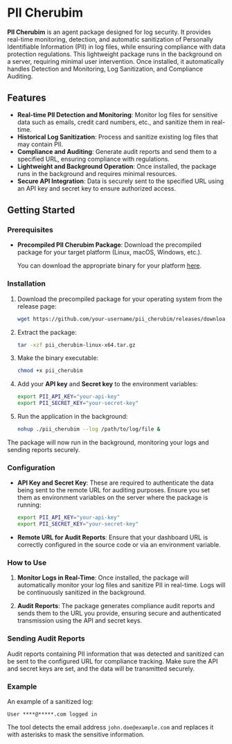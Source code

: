 
# PII Cherubim

**PII Cherubim** is an agent package designed for log security. It provides real-time monitoring, detection, and automatic sanitization of Personally Identifiable Information (PII) in log files, while ensuring compliance with data protection regulations. This lightweight package runs in the background on a server, requiring minimal user intervention. Once installed, it automatically handles Detection and Monitoring, Log Sanitization, and Compliance Auditing.

## Features

- **Real-time PII Detection and Monitoring**: Monitor log files for sensitive data such as emails, credit card numbers, etc., and sanitize them in real-time.
- **Historical Log Sanitization**: Process and sanitize existing log files that may contain PII.
- **Compliance and Auditing**: Generate audit reports and send them to a specified URL, ensuring compliance with regulations.
- **Lightweight and Background Operation**: Once installed, the package runs in the background and requires minimal resources.
- **Secure API Integration**: Data is securely sent to the specified URL using an API key and secret key to ensure authorized access.

## Getting Started

### Prerequisites

- **Precompiled PII Cherubim Package**: Download the precompiled package for your target platform (Linux, macOS, Windows, etc.).
  
  You can download the appropriate binary for your platform [here](https://github.com/raketbizdev/pii_cherubim/releases).

### Installation

1. Download the precompiled package for your operating system from the release page:

   ```bash
   wget https://github.com/your-username/pii_cherubim/releases/download/v1.0/pii_cherubim-linux-x64.tar.gz
   ```

2. Extract the package:

   ```bash
   tar -xzf pii_cherubim-linux-x64.tar.gz
   ```

3. Make the binary executable:

   ```bash
   chmod +x pii_cherubim
   ```

4. Add your **API key** and **Secret key** to the environment variables:

   ```bash
   export PII_API_KEY="your-api-key"
   export PII_SECRET_KEY="your-secret-key"
   ```

5. Run the application in the background:

   ```bash
   nohup ./pii_cherubim --log /path/to/log/file &
   ```

The package will now run in the background, monitoring your logs and sending reports securely.

### Configuration

- **API Key and Secret Key**: These are required to authenticate the data being sent to the remote URL for auditing purposes. Ensure you set them as environment variables on the server where the package is running:

   ```bash
   export PII_API_KEY="your-api-key"
   export PII_SECRET_KEY="your-secret-key"
   ```

- **Remote URL for Audit Reports**: Ensure that your dashboard URL is correctly configured in the source code or via an environment variable.

### How to Use

1. **Monitor Logs in Real-Time**: Once installed, the package will automatically monitor your log files and sanitize PII in real-time. Logs will be continuously sanitized in the background.

2. **Audit Reports**: The package generates compliance audit reports and sends them to the URL you provide, ensuring secure and authenticated transmission using the API and secret keys.

### Sending Audit Reports

Audit reports containing PII information that was detected and sanitized can be sent to the configured URL for compliance tracking. Make sure the API and secret keys are set, and the data will be transmitted securely.

### Example

An example of a sanitized log:
```plaintext
User ****@*****.com logged in
```

The tool detects the email address `john.doe@example.com` and replaces it with asterisks to mask the sensitive information.